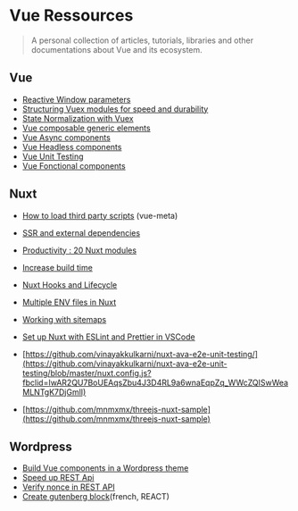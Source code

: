 # Vue Ressources

> A personal collection of articles, tutorials, libraries and other documentations about Vue and its ecosystem.

## Vue

- [Reactive Window parameters](https://blog.usejournal.com/reactive-window-parameters-in-vuejs-fc5de75d7ab5)
- [Structuring Vuex modules for speed and durability](https://medium.com/js-dojo/structuring-vuex-modules-for-relationships-speed-and-durability-de25f7403643)
- [State Normalization with Vuex](https://markus.oberlehner.net/blog/make-your-vuex-state-flat-state-normalization-with-vuex)
- [Vue composable generic elements](https://pikax.me/vue-composable/)
- [Vue Async components](https://itnext.io/vue-async-components-props-and-testing-cbcb1e5f89a5)
- [Vue Headless components](https://dev.to/fdietz/vue-js-headless-component-10ag)
- [Vue Unit Testing](https://testdriven.io/blog/vue-unit-testing)
- [Vue Fonctional components](https://dev.to/fdietz/vue-js-functional-components-2495)

## Nuxt

- [How to load third party scripts](https://vueschool.io/articles/vuejs-tutorials/how-to-load-third-party-scripts-in-nuxt-js) (vue-meta)
- [SSR and external dependencies](https://itnext.io/vue-ssr-and-external-dependencies-bce84fbcbe6d)
- [Productivity : 20 Nuxt modules](https://www.telerik.com/blogs/20-nuxt-modules-with-tips-to-increase-productivity-build-web-apps-faster) 
- [Increase build time](https://www.voorhoede.nl/en/blog/10x-faster-nuxt-builds-on-netlify/)
- [Nuxt Hooks and Lifecycle](https://dev.to/lilianaziolek/understanding-nuxt-vue-hooks-and-lifecycle-part-3-8fo)
- [Multiple ENV files in Nuxt](https://itnext.io/using-multiple-env-files-in-nuxt-15703d7535f3)
- [Working with sitemaps](https://medium.com/better-programming/nuxt-js-working-with-sitemaps-518ee7d657c8)
- [Set up Nuxt with ESLint and Prettier in VSCode](https://medium.com/@gogl.alex/how-to-properly-set-up-eslint-with-prettier-for-vue-or-nuxt-in-vscode-e42532099a9c)

- [https://github.com/vinayakkulkarni/nuxt-ava-e2e-unit-testing/](https://github.com/vinayakkulkarni/nuxt-ava-e2e-unit-testing/blob/master/nuxt.config.js?fbclid=IwAR2QU7BoUEAqsZbu4J3D4RL9a6wnaEqpZq_WWcZQISwWeaMLNTgK7DjGmlI)
- [https://github.com/mnmxmx/threejs-nuxt-sample](https://github.com/mnmxmx/threejs-nuxt-sample)


## Wordpress

- [Build Vue components in a Wordpress theme](https://css-tricks.com/how-to-build-vue-components-in-a-wordpress-theme/)
- [Speed up REST Api](https://medium.com/@lodewijkm/our-headless-wordpress-journey-part-i-speeding-up-the-rest-api-aef76a898418)
- [Verify nonce in REST API](https://wordpress.stackexchange.com/questions/323637/verify-nonce-in-rest-api)
- [Create gutenberg block](https://www.youtube.com/watch?v=c-QPx264kcM)(french, REACT)



